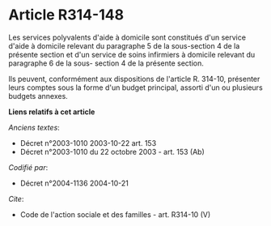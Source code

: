 # Article R314-148

Les services polyvalents d'aide à domicile sont constitués d'un service d'aide à domicile relevant du paragraphe 5 de la
sous-section 4 de la présente section et d'un service de soins infirmiers à domicile relevant du paragraphe 6 de la sous-
section 4 de la présente section. 

Ils peuvent, conformément aux dispositions de l'article R. 314-10, présenter leurs comptes sous la forme d'un budget
principal, assorti d'un ou plusieurs budgets annexes.

**Liens relatifs à cet article**

_Anciens textes_:

  - Décret n°2003-1010 2003-10-22 art. 153
  - Décret n°2003-1010 du 22 octobre 2003 - art. 153 (Ab)

_Codifié par_:

  - Décret n°2004-1136 2004-10-21

_Cite_:

  - Code de l'action sociale et des familles - art. R314-10 (V)

